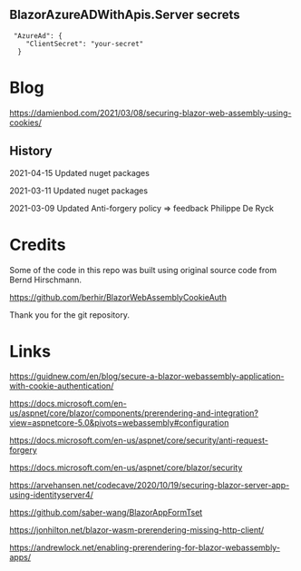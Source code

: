 
## BlazorAzureADWithApis.Server secrets

```
 "AzureAd": {
    "ClientSecret": "your-secret"
  }
```


# Blog 

https://damienbod.com/2021/03/08/securing-blazor-web-assembly-using-cookies/

## History

2021-04-15 Updated nuget packages

2021-03-11 Updated nuget packages

2021-03-09 Updated Anti-forgery policy => feedback Philippe De Ryck

# Credits

Some of the code in this repo was built using original source code from Bernd Hirschmann. 

https://github.com/berhir/BlazorWebAssemblyCookieAuth

Thank you for the git repository.

# Links

https://guidnew.com/en/blog/secure-a-blazor-webassembly-application-with-cookie-authentication/

https://docs.microsoft.com/en-us/aspnet/core/blazor/components/prerendering-and-integration?view=aspnetcore-5.0&pivots=webassembly#configuration

https://docs.microsoft.com/en-us/aspnet/core/security/anti-request-forgery

https://docs.microsoft.com/en-us/aspnet/core/blazor/security

https://arvehansen.net/codecave/2020/10/19/securing-blazor-server-app-using-identityserver4/

https://github.com/saber-wang/BlazorAppFormTset

https://jonhilton.net/blazor-wasm-prerendering-missing-http-client/

https://andrewlock.net/enabling-prerendering-for-blazor-webassembly-apps/

